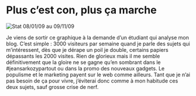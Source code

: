 # Plus c&#8217;est con, plus ça marche



![Stat 08/01/09 au 09/11/09](https://tcrouzet.com/images_tc/2009/11/stat.png)

Je viens de sortir ce graphique à la demande d’un étudiant qui analyse mon blog. C’est simple : 3000 visiteurs par semaine quand je parle des sujets qui m’intéressent, dès que je dérape un poil je double, certains papiers dépassants les 2000 visites. Rien de glorieux mais il me semble définitivement que la gloire ne se gagne qu’en sombrant dans le #jeansarkozypartout ou dans la promo des nouveaux gadgets. Le populisme et le marketing payent sur le web comme ailleurs. Tant que je n’ai pas besoin de ça pour vivre, j’éviterai donc comme à mon habitude ces deux sujets, sauf grosse crise de nerf.